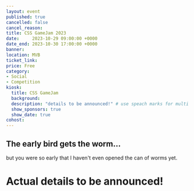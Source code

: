 ```yaml
---
layout: event
published: true
cancelled: false
cancel_reason:
title: CSS GameJam 2023
date:     2023-10-29 09:00:00 +0000
date_end: 2023-10-30 17:00:00 +0000
banner: 
location: MVB
ticket_link: 
price: Free
category:
- Social
- Competition
kiosk:
  title: CSS GameJam
  background: 
  description: "details to be announced!" # use speach marks for multi line text if needed
  show_sponsors: true
  show_date: true
cohost:
---
```


## The early bird gets the worm...
but you were so early that I haven't even
opened the can of worms yet.

# Actual details to be announced!

